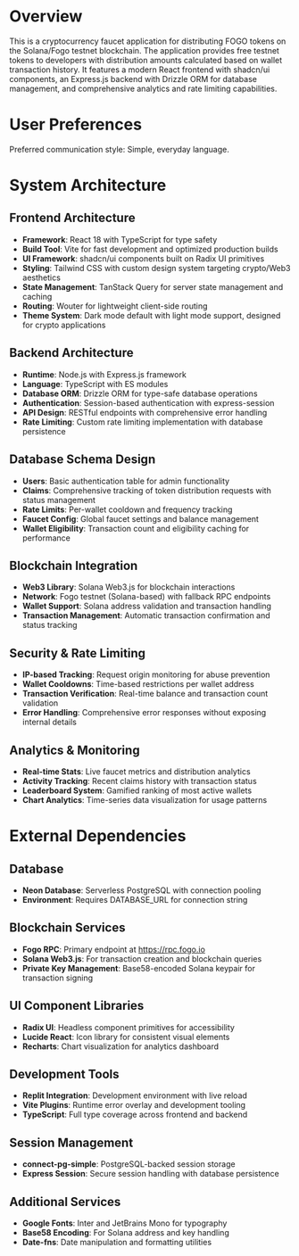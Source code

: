 # Overview

This is a cryptocurrency faucet application for distributing FOGO tokens on the Solana/Fogo testnet blockchain. The application provides free testnet tokens to developers with distribution amounts calculated based on wallet transaction history. It features a modern React frontend with shadcn/ui components, an Express.js backend with Drizzle ORM for database management, and comprehensive analytics and rate limiting capabilities.

# User Preferences

Preferred communication style: Simple, everyday language.

# System Architecture

## Frontend Architecture
- **Framework**: React 18 with TypeScript for type safety
- **Build Tool**: Vite for fast development and optimized production builds
- **UI Framework**: shadcn/ui components built on Radix UI primitives
- **Styling**: Tailwind CSS with custom design system targeting crypto/Web3 aesthetics
- **State Management**: TanStack Query for server state management and caching
- **Routing**: Wouter for lightweight client-side routing
- **Theme System**: Dark mode default with light mode support, designed for crypto applications

## Backend Architecture
- **Runtime**: Node.js with Express.js framework
- **Language**: TypeScript with ES modules
- **Database ORM**: Drizzle ORM for type-safe database operations
- **Authentication**: Session-based authentication with express-session
- **API Design**: RESTful endpoints with comprehensive error handling
- **Rate Limiting**: Custom rate limiting implementation with database persistence

## Database Schema Design
- **Users**: Basic authentication table for admin functionality
- **Claims**: Comprehensive tracking of token distribution requests with status management
- **Rate Limits**: Per-wallet cooldown and frequency tracking
- **Faucet Config**: Global faucet settings and balance management
- **Wallet Eligibility**: Transaction count and eligibility caching for performance

## Blockchain Integration
- **Web3 Library**: Solana Web3.js for blockchain interactions
- **Network**: Fogo testnet (Solana-based) with fallback RPC endpoints
- **Wallet Support**: Solana address validation and transaction handling
- **Transaction Management**: Automatic transaction confirmation and status tracking

## Security & Rate Limiting
- **IP-based Tracking**: Request origin monitoring for abuse prevention
- **Wallet Cooldowns**: Time-based restrictions per wallet address
- **Transaction Verification**: Real-time balance and transaction count validation
- **Error Handling**: Comprehensive error responses without exposing internal details

## Analytics & Monitoring
- **Real-time Stats**: Live faucet metrics and distribution analytics
- **Activity Tracking**: Recent claims history with transaction status
- **Leaderboard System**: Gamified ranking of most active wallets
- **Chart Analytics**: Time-series data visualization for usage patterns

# External Dependencies

## Database
- **Neon Database**: Serverless PostgreSQL with connection pooling
- **Environment**: Requires DATABASE_URL for connection string

## Blockchain Services
- **Fogo RPC**: Primary endpoint at https://rpc.fogo.io
- **Solana Web3.js**: For transaction creation and blockchain queries
- **Private Key Management**: Base58-encoded Solana keypair for transaction signing

## UI Component Libraries
- **Radix UI**: Headless component primitives for accessibility
- **Lucide React**: Icon library for consistent visual elements
- **Recharts**: Chart visualization for analytics dashboard

## Development Tools
- **Replit Integration**: Development environment with live reload
- **Vite Plugins**: Runtime error overlay and development tooling
- **TypeScript**: Full type coverage across frontend and backend

## Session Management
- **connect-pg-simple**: PostgreSQL-backed session storage
- **Express Session**: Secure session handling with database persistence

## Additional Services
- **Google Fonts**: Inter and JetBrains Mono for typography
- **Base58 Encoding**: For Solana address and key handling
- **Date-fns**: Date manipulation and formatting utilities